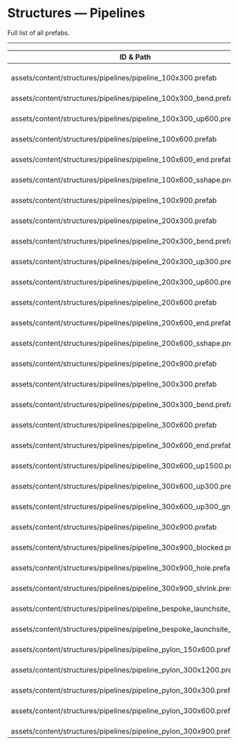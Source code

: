 # Structures — Pipelines
Full list of all <Badge type="warning" text="33"/> prefabs.

---
| ID & Path |
| --- |
| <Badge type="tip" text="925899422"/> <br> assets/content/structures/pipelines/pipeline_100x300.prefab |
| <Badge type="tip" text="4179021863"/> <br> assets/content/structures/pipelines/pipeline_100x300_bend.prefab |
| <Badge type="tip" text="1263931333"/> <br> assets/content/structures/pipelines/pipeline_100x300_up600.prefab |
| <Badge type="tip" text="3912140498"/> <br> assets/content/structures/pipelines/pipeline_100x600.prefab |
| <Badge type="tip" text="2145463111"/> <br> assets/content/structures/pipelines/pipeline_100x600_end.prefab |
| <Badge type="tip" text="459628395"/> <br> assets/content/structures/pipelines/pipeline_100x600_sshape.prefab |
| <Badge type="tip" text="2363863818"/> <br> assets/content/structures/pipelines/pipeline_100x900.prefab |
| <Badge type="tip" text="1578786114"/> <br> assets/content/structures/pipelines/pipeline_200x300.prefab |
| <Badge type="tip" text="1397602175"/> <br> assets/content/structures/pipelines/pipeline_200x300_bend.prefab |
| <Badge type="tip" text="1707089448"/> <br> assets/content/structures/pipelines/pipeline_200x300_up300.prefab |
| <Badge type="tip" text="56587145"/> <br> assets/content/structures/pipelines/pipeline_200x300_up600.prefab |
| <Badge type="tip" text="1953399041"/> <br> assets/content/structures/pipelines/pipeline_200x600.prefab |
| <Badge type="tip" text="1579565714"/> <br> assets/content/structures/pipelines/pipeline_200x600_end.prefab |
| <Badge type="tip" text="2874352195"/> <br> assets/content/structures/pipelines/pipeline_200x600_sshape.prefab |
| <Badge type="tip" text="1862425898"/> <br> assets/content/structures/pipelines/pipeline_200x900.prefab |
| <Badge type="tip" text="2886218912"/> <br> assets/content/structures/pipelines/pipeline_300x300.prefab |
| <Badge type="tip" text="1685213723"/> <br> assets/content/structures/pipelines/pipeline_300x300_bend.prefab |
| <Badge type="tip" text="1003491856"/> <br> assets/content/structures/pipelines/pipeline_300x600.prefab |
| <Badge type="tip" text="421767778"/> <br> assets/content/structures/pipelines/pipeline_300x600_end.prefab |
| <Badge type="tip" text="3334928510"/> <br> assets/content/structures/pipelines/pipeline_300x600_up1500.prefab |
| <Badge type="tip" text="1974515016"/> <br> assets/content/structures/pipelines/pipeline_300x600_up300.prefab |
| <Badge type="tip" text="1644122854"/> <br> assets/content/structures/pipelines/pipeline_300x600_up300_gnd.prefab |
| <Badge type="tip" text="2782282661"/> <br> assets/content/structures/pipelines/pipeline_300x900.prefab |
| <Badge type="tip" text="3288865784"/> <br> assets/content/structures/pipelines/pipeline_300x900_blocked.prefab |
| <Badge type="tip" text="3515615579"/> <br> assets/content/structures/pipelines/pipeline_300x900_hole.prefab |
| <Badge type="tip" text="79823021"/> <br> assets/content/structures/pipelines/pipeline_300x900_shrink.prefab |
| <Badge type="tip" text="1794022904"/> <br> assets/content/structures/pipelines/pipeline_bespoke_launchsite_a.prefab |
| <Badge type="tip" text="3611413657"/> <br> assets/content/structures/pipelines/pipeline_bespoke_launchsite_b.prefab |
| <Badge type="tip" text="2739572692"/> <br> assets/content/structures/pipelines/pipeline_pylon_150x600.prefab |
| <Badge type="tip" text="3852280019"/> <br> assets/content/structures/pipelines/pipeline_pylon_300x1200.prefab |
| <Badge type="tip" text="3177658137"/> <br> assets/content/structures/pipelines/pipeline_pylon_300x300.prefab |
| <Badge type="tip" text="2589234448"/> <br> assets/content/structures/pipelines/pipeline_pylon_300x600.prefab |
| <Badge type="tip" text="1481490876"/> <br> assets/content/structures/pipelines/pipeline_pylon_300x900.prefab |
